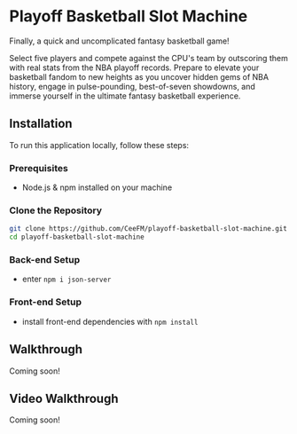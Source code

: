 # Playoff Basketball Slot Machine
Finally, a quick and uncomplicated fantasy basketball game!

Select five players and compete against the CPU's team by outscoring them with real stats from the NBA playoff records. Prepare to elevate your basketball fandom to new heights as you uncover hidden gems of NBA history, engage in pulse-pounding, best-of-seven showdowns, and immerse yourself in the ultimate fantasy basketball experience.

## Installation

To run this application locally, follow these steps:

### Prerequisites

- Node.js & npm installed on your machine

### Clone the Repository

```bash
git clone https://github.com/CeeFM/playoff-basketball-slot-machine.git
cd playoff-basketball-slot-machine
```

### Back-end Setup
- enter `npm i json-server`


### Front-end Setup
- install front-end dependencies with `npm install`

## Walkthrough
Coming soon!

## Video Walkthrough
Coming soon!
